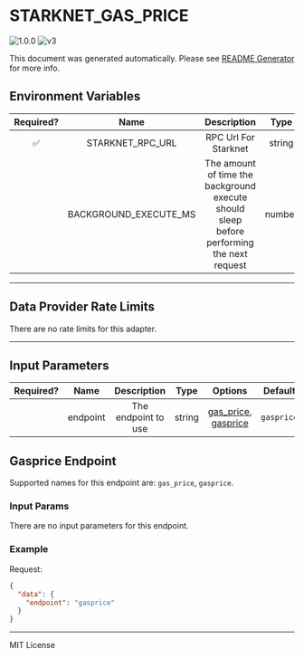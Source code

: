 # STARKNET_GAS_PRICE

![1.0.0](https://img.shields.io/github/package-json/v/smartcontractkit/external-adapters-js?filename=packages/sources/starknet-gas-price/package.json) ![v3](https://img.shields.io/badge/framework%20version-v3-blueviolet)

This document was generated automatically. Please see [README Generator](../../scripts#readme-generator) for more info.

## Environment Variables

| Required? |         Name          |                                        Description                                        |  Type  | Options | Default |
| :-------: | :-------------------: | :---------------------------------------------------------------------------------------: | :----: | :-----: | :-----: |
|    ✅     |   STARKNET_RPC_URL    |                                   RPC Url For Starknet                                    | string |         |         |
|           | BACKGROUND_EXECUTE_MS | The amount of time the background execute should sleep before performing the next request | number |         | `10000` |

---

## Data Provider Rate Limits

There are no rate limits for this adapter.

---

## Input Parameters

| Required? |   Name   |     Description     |  Type  |                             Options                             |  Default   |
| :-------: | :------: | :-----------------: | :----: | :-------------------------------------------------------------: | :--------: |
|           | endpoint | The endpoint to use | string | [gas_price](#gasprice-endpoint), [gasprice](#gasprice-endpoint) | `gasprice` |

## Gasprice Endpoint

Supported names for this endpoint are: `gas_price`, `gasprice`.

### Input Params

There are no input parameters for this endpoint.

### Example

Request:

```json
{
  "data": {
    "endpoint": "gasprice"
  }
}
```

---

MIT License
